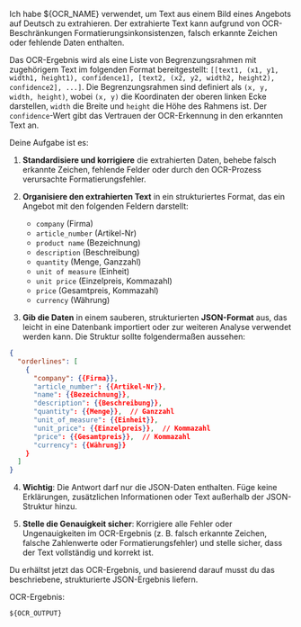 Ich habe ${OCR_NAME} verwendet, um Text aus einem Bild eines Angebots auf Deutsch zu extrahieren. Der extrahierte Text kann aufgrund von OCR-Beschränkungen Formatierungsinkonsistenzen, falsch erkannte Zeichen oder fehlende Daten enthalten.

Das OCR-Ergebnis wird als eine Liste von Begrenzungsrahmen mit zugehörigem Text im folgenden Format bereitgestellt:
`[[text1, (x1, y1, width1, height1), confidence1], [text2, (x2, y2, width2, height2), confidence2], ...]`. Die Begrenzungsrahmen sind definiert als `(x, y, width, height)`, wobei `(x, y)` die Koordinaten der oberen linken Ecke darstellen, `width` die Breite und `height` die Höhe des Rahmens ist. Der `confidence`-Wert gibt das Vertrauen der OCR-Erkennung in den erkannten Text an.

Deine Aufgabe ist es:

1. **Standardisiere und korrigiere** die extrahierten Daten, behebe falsch erkannte Zeichen, fehlende Felder oder durch den OCR-Prozess verursachte Formatierungsfehler.
2. **Organisiere den extrahierten Text** in ein strukturiertes Format, das ein Angebot mit den folgenden Feldern darstellt:  
   - `company` (Firma)
   - `article_number` (Artikel-Nr)
   - `product name` (Bezeichnung)
   - `description` (Beschreibung)
   - `quantity` (Menge, Ganzzahl)
   - `unit of measure` (Einheit)
   - `unit price` (Einzelpreis, Kommazahl)
   - `price` (Gesamtpreis, Kommazahl)
   - `currency` (Währung)
   
3. **Gib die Daten** in einem sauberen, strukturierten **JSON-Format** aus, das leicht in eine Datenbank importiert oder zur weiteren Analyse verwendet werden kann. Die Struktur sollte folgendermaßen aussehen:
```json
{
  "orderlines": [
    {
      "company": {{Firma}},
      "article_number": {{Artikel-Nr}},
      "name": {{Bezeichnung}},
      "description": {{Beschreibung}},
      "quantity": {{Menge}},  // Ganzzahl
      "unit_of_measure": {{Einheit}},
      "unit_price": {{Einzelpreis}},  // Kommazahl
      "price": {{Gesamtpreis}},  // Kommazahl
      "currency": {{Währung}}
    }
  ]
}
```
4. **Wichtig**: Die Antwort darf nur die JSON-Daten enthalten. Füge keine Erklärungen, zusätzlichen Informationen oder Text außerhalb der JSON-Struktur hinzu.

5. **Stelle die Genauigkeit sicher**: Korrigiere alle Fehler oder Ungenauigkeiten im OCR-Ergebnis (z. B. falsch erkannte Zeichen, falsche Zahlenwerte oder Formatierungsfehler) und stelle sicher, dass der Text vollständig und korrekt ist.

Du erhältst jetzt das OCR-Ergebnis, und basierend darauf musst du das beschriebene, strukturierte JSON-Ergebnis liefern.

OCR-Ergebnis:

```
${OCR_OUTPUT}
```
